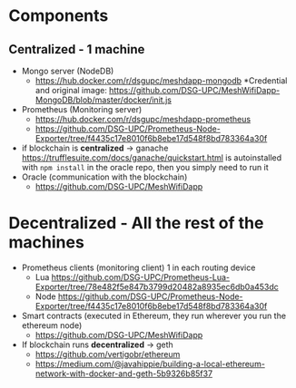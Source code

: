 # Components

## Centralized - 1 machine
* Mongo server (NodeDB)
    * https://hub.docker.com/r/dsgupc/meshdapp-mongodb
    *Credential and original image: https://github.com/DSG-UPC/MeshWifiDapp-MongoDB/blob/master/docker/init.js
* Prometheus (Monitoring server)
    * https://hub.docker.com/r/dsgupc/meshdapp-prometheus
    * https://github.com/DSG-UPC/Prometheus-Node-Exporter/tree/f4435c17e8010f6b8ebe17d548f8bd783364a30f
* if blockchain is **centralized** -> ganache https://trufflesuite.com/docs/ganache/quickstart.html is autoinstalled  with `npm install` in the oracle repo, then you simply need to run it
* Oracle (communication with the blockchain)
    * https://github.com/DSG-UPC/MeshWifiDapp


# Decentralized - All the rest of the machines
* Prometheus clients (monitoring client) 1 in each routing device
    * Lua  https://github.com/DSG-UPC/Prometheus-Lua-Exporter/tree/78e482f5e847b3799d20482a8935ec6db0a453dc
    * Node https://github.com/DSG-UPC/Prometheus-Node-Exporter/tree/f4435c17e8010f6b8ebe17d548f8bd783364a30f
* Smart contracts (executed in Ethereum, they run wherever you run the ethereum node)
    * https://github.com/DSG-UPC/MeshWifiDapp
* If blockchain runs **decentralized** -> geth 
    * https://github.com/vertigobr/ethereum
    * https://medium.com/@javahippie/building-a-local-ethereum-network-with-docker-and-geth-5b9326b85f37